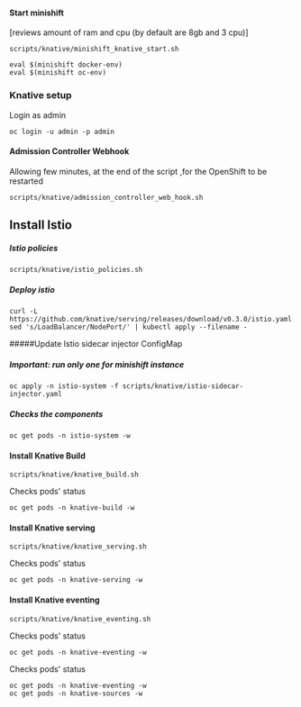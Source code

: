 #### Start minishift 
[reviews amount of ram and cpu (by default are 8gb and 3 cpu)]
```console 
scripts/knative/minishift_knative_start.sh
```
```console 
eval $(minishift docker-env) 
eval $(minishift oc-env)
```

### Knative setup
Login as admin
```console 
oc login -u admin -p admin
```

#### Admission Controller Webhook
Allowing few minutes, at the end of the script ,for the OpenShift to be restarted
```console 
scripts/knative/admission_controller_web_hook.sh
```

## Install Istio
##### Istio policies
```console 
scripts/knative/istio_policies.sh
```
##### Deploy istio
```console 
curl -L https://github.com/knative/serving/releases/download/v0.3.0/istio.yaml sed 's/LoadBalancer/NodePort/' | kubectl apply --filename -
```
#####Update Istio sidecar injector ConfigMap
##### Important: run only one for minishift instance
```console 
oc apply -n istio-system -f scripts/knative/istio-sidecar-injector.yaml
```
##### Checks the components
```console 
oc get pods -n istio-system -w
```

#### Install Knative Build
```console 
scripts/knative/knative_build.sh
```
Checks pods' status
```console 
oc get pods -n knative-build -w
```

#### Install Knative serving
```console 
scripts/knative/knative_serving.sh
```
Checks pods' status
```console 
oc get pods -n knative-serving -w
```

#### Install Knative eventing
```console 
scripts/knative/knative_eventing.sh
```
Checks pods' status
```console 
oc get pods -n knative-eventing -w
```
Checks pods' status
```console 
oc get pods -n knative-eventing -w
oc get pods -n knative-sources -w
```
